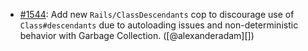 * [#1544](https://github.com/rubocop/rubocop-rails/pull/1544): Add new `Rails/ClassDescendants` cop to discourage use of `Class#descendants` due to autoloading issues and non-deterministic behavior with Garbage Collection. ([@alexanderadam][])
